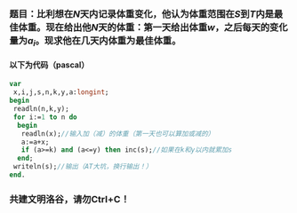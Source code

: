 ### 题目：比利想在$N$天内记录体重变化，他认为体重范围在$S$到$T$内是最佳体重。现在给出他$N$天的体重：第一天给出体重$w$，之后每天的变化量为$a_i$。现求他在几天内体重为最佳体重。
#### 以下为代码（pascal）
```pascal
var
 x,i,j,s,n,k,y,a:longint;
begin
 readln(n,k,y);
 for i:=1 to n do 
  begin
   readln(x);//输入加（减）的体重（第一天也可以算加或减的）
   a:=a+x;
   if (a>=k) and (a<=y) then inc(s);//如果在k和y以内就累加s
  end;
 writeln(s);//输出（AT大坑，换行输出！）
end.
```
### 共建文明洛谷，请勿Ctrl+C！